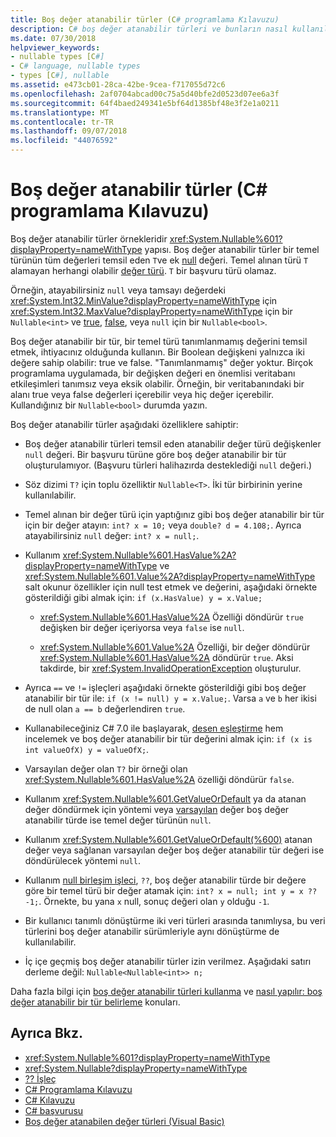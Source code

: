 ```yaml
---
title: Boş değer atanabilir türler (C# programlama Kılavuzu)
description: C# boş değer atanabilir türleri ve bunların nasıl kullanıldığı hakkında bilgi edinin
ms.date: 07/30/2018
helpviewer_keywords:
- nullable types [C#]
- C# language, nullable types
- types [C#], nullable
ms.assetid: e473cb01-28ca-42be-9cea-f717055d72c6
ms.openlocfilehash: 2af0704abcad00c75a5d40bfe2d0523d07ee6a3f
ms.sourcegitcommit: 64f4baed249341e5bf64d1385bf48e3f2e1a0211
ms.translationtype: MT
ms.contentlocale: tr-TR
ms.lasthandoff: 09/07/2018
ms.locfileid: "44076592"
---
```

# <a name="nullable-types-c-programming-guide"></a>Boş değer atanabilir türler (C# programlama Kılavuzu)

Boş değer atanabilir türler örnekleridir <xref:System.Nullable%601?displayProperty=nameWithType> yapısı. Boş değer atanabilir türler bir temel türünün tüm değerleri temsil eden `T`ve ek [null](../../language-reference/keywords/null.md) değeri. Temel alınan türü `T` alamayan herhangi olabilir [değer türü](../../language-reference/keywords/value-types.md). `T` bir başvuru türü olamaz.

Örneğin, atayabilirsiniz `null` veya tamsayı değerdeki <xref:System.Int32.MinValue?displayProperty=nameWithType> için <xref:System.Int32.MaxValue?displayProperty=nameWithType> için bir `Nullable<int>` ve [true](../../language-reference/keywords/true-literal.md), [false](../../language-reference/keywords/false-literal.md), veya `null` için bir `Nullable<bool>`.

Boş değer atanabilir bir tür, bir temel türü tanımlanmamış değerini temsil etmek, ihtiyacınız olduğunda kullanın. Bir Boolean değişkeni yalnızca iki değere sahip olabilir: true ve false. "Tanımlanmamış" değer yoktur. Birçok programlama uygulamada, bir değişken değeri en önemlisi veritabanı etkileşimleri tanımsız veya eksik olabilir. Örneğin, bir veritabanındaki bir alanı true veya false değerleri içerebilir veya hiç değer içerebilir. Kullandığınız bir `Nullable<bool>` durumda yazın.

Boş değer atanabilir türler aşağıdaki özelliklere sahiptir:
  
- Boş değer atanabilir türleri temsil eden atanabilir değer türü değişkenler `null` değeri. Bir başvuru türüne göre boş değer atanabilir bir tür oluşturulamıyor. (Başvuru türleri halihazırda desteklediği `null` değeri.)  
  
- Söz dizimi `T?` için toplu özelliktir `Nullable<T>`. İki tür birbirinin yerine kullanılabilir.  
  
- Temel alınan bir değer türü için yaptığınız gibi boş değer atanabilir bir tür için bir değer atayın: `int? x = 10;` veya `double? d = 4.108;`. Ayrıca atayabilirsiniz `null` değer: `int? x = null;`.  
  
- Kullanım <xref:System.Nullable%601.HasValue%2A?displayProperty=nameWithType> ve <xref:System.Nullable%601.Value%2A?displayProperty=nameWithType> salt okunur özellikler için null test etmek ve değerini, aşağıdaki örnekte gösterildiği gibi almak için: `if (x.HasValue) y = x.Value;`  
  
  - <xref:System.Nullable%601.HasValue%2A> Özelliği döndürür `true` değişken bir değer içeriyorsa veya `false` ise `null`.
  
  - <xref:System.Nullable%601.Value%2A> Özelliği, bir değer döndürür <xref:System.Nullable%601.HasValue%2A> döndürür `true`. Aksi takdirde, bir <xref:System.InvalidOperationException> oluşturulur.  
  
- Ayrıca `==` ve `!=` işleçleri aşağıdaki örnekte gösterildiği gibi boş değer atanabilir bir tür ile: `if (x != null) y = x.Value;`. Varsa `a` ve `b` her ikisi de null olan `a == b` değerlendiren `true`.  

- Kullanabileceğiniz C# 7.0 ile başlayarak, [desen eşleştirme](../../pattern-matching.md#the-is-type-pattern-expression) hem incelemek ve boş değer atanabilir bir tür değerini almak için: `if (x is int valueOfX) y = valueOfX;`.
  
- Varsayılan değer olan `T?` bir örneği olan <xref:System.Nullable%601.HasValue%2A> özelliği döndürür `false`.  

- Kullanım <xref:System.Nullable%601.GetValueOrDefault> ya da atanan değer döndürmek için yöntemi veya [varsayılan](../../language-reference/keywords/default-values-table.md) değer boş değer atanabilir türde ise temel değer türünün `null`.  

- Kullanım <xref:System.Nullable%601.GetValueOrDefault(%600)> atanan değer veya sağlanan varsayılan değer boş değer atanabilir tür değeri ise döndürülecek yöntemi `null`.
  
- Kullanım [null birleşim işleci](../../language-reference/operators/null-coalescing-operator.md), `??`, boş değer atanabilir türde bir değere göre bir temel türü bir değer atamak için: `int? x = null; int y = x ?? -1;`. Örnekte, bu yana `x` null, sonuç değeri olan `y` olduğu `-1`.

- Bir kullanıcı tanımlı dönüştürme iki veri türleri arasında tanımlıysa, bu veri türlerini boş değer atanabilir sürümleriyle aynı dönüştürme de kullanılabilir.
  
- İç içe geçmiş boş değer atanabilir türler izin verilmez. Aşağıdaki satırı derleme değil: `Nullable<Nullable<int>> n;`  

Daha fazla bilgi için [boş değer atanabilir türleri kullanma](using-nullable-types.md) ve [nasıl yapılır: boş değer atanabilir bir tür belirleme](how-to-identify-a-nullable-type.md) konuları.
  
## <a name="see-also"></a>Ayrıca Bkz.

- <xref:System.Nullable%601?displayProperty=nameWithType>  
- <xref:System.Nullable?displayProperty=nameWithType>  
- [?? İşleç](../../language-reference/operators/null-coalescing-operator.md)  
- [C# Programlama Kılavuzu](../index.md)  
- [C# Kılavuzu](../../index.md)  
- [C# başvurusu](../../language-reference/index.md)  
- [Boş değer atanabilen değer türleri (Visual Basic)](../../../visual-basic/programming-guide/language-features/data-types/nullable-value-types.md)  
